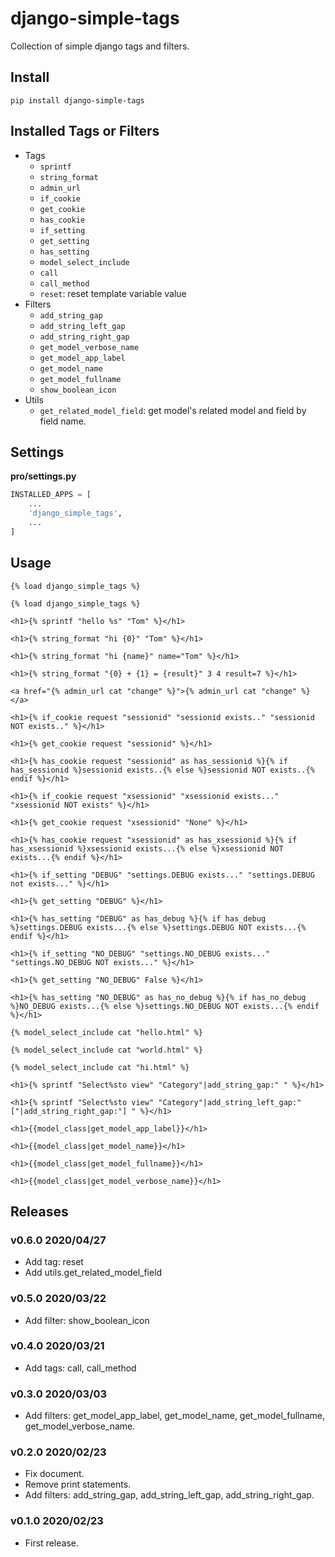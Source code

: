 # django-simple-tags

Collection of simple django tags and filters.

## Install

```shell
pip install django-simple-tags
```

## Installed Tags or Filters

- Tags
    - `sprintf`
    - `string_format`
    - `admin_url`
    - `if_cookie`
    - `get_cookie`
    - `has_cookie`
    - `if_setting`
    - `get_setting`
    - `has_setting`
    - `model_select_include`
    - `call`
    - `call_method`
    - `reset`: reset template variable value
- Filters
    - `add_string_gap`
    - `add_string_left_gap`
    - `add_string_right_gap`
    - `get_model_verbose_name`
    - `get_model_app_label`
    - `get_model_name`
    - `get_model_fullname`
    - `show_boolean_icon`
- Utils
    - `get_related_model_field`: get model's related model and field by field name.


## Settings

**pro/settings.py**

```python
INSTALLED_APPS = [
    ...
    'django_simple_tags',
    ...
]
```

## Usage

```django
{% load django_simple_tags %}

{% load django_simple_tags %}

<h1>{% sprintf "hello %s" "Tom" %}</h1>

<h1>{% string_format "hi {0}" "Tom" %}</h1>

<h1>{% string_format "hi {name}" name="Tom" %}</h1>

<h1>{% string_format "{0} + {1} = {result}" 3 4 result=7 %}</h1>

<a href="{% admin_url cat "change" %}">{% admin_url cat "change" %}</a>

<h1>{% if_cookie request "sessionid" "sessionid exists.." "sessionid NOT exists.." %}</h1>

<h1>{% get_cookie request "sessionid" %}</h1>

<h1>{% has_cookie request "sessionid" as has_sessionid %}{% if has_sessionid %}sessionid exists..{% else %}sessionid NOT exists..{% endif %}</h1>

<h1>{% if_cookie request "xsessionid" "xsessionid exists..." "xsessionid NOT exists" %}</h1>

<h1>{% get_cookie request "xsessionid" "None" %}</h1>

<h1>{% has_cookie request "xsessionid" as has_xsessionid %}{% if has_xsessionid %}xsessionid exists...{% else %}xsessionid NOT exists...{% endif %}</h1>

<h1>{% if_setting "DEBUG" "settings.DEBUG exists..." "settings.DEBUG not exists..." %}</h1>

<h1>{% get_setting "DEBUG" %}</h1>

<h1>{% has_setting "DEBUG" as has_debug %}{% if has_debug %}settings.DEBUG exists...{% else %}settings.DEBUG NOT exists...{% endif %}</h1>

<h1>{% if_setting "NO_DEBUG" "settings.NO_DEBUG exists..." "settings.NO_DEBUG NOT exists..." %}</h1>

<h1>{% get_setting "NO_DEBUG" False %}</h1>

<h1>{% has_setting "NO_DEBUG" as has_no_debug %}{% if has_no_debug %}NO_DEBUG exists...{% else %}settings.NO_DEBUG NOT exists...{% endif %}</h1>

{% model_select_include cat "hello.html" %}

{% model_select_include cat "world.html" %}

{% model_select_include cat "hi.html" %}

<h1>{% sprintf "Select%sto view" "Category"|add_string_gap:" " %}</h1>

<h1>{% sprintf "Select%sto view" "Category"|add_string_left_gap:" ["|add_string_right_gap:"] " %}</h1>

<h1>{{model_class|get_model_app_label}}</h1>

<h1>{{model_class|get_model_name}}</h1>

<h1>{{model_class|get_model_fullname}}</h1>

<h1>{{model_class|get_model_verbose_name}}</h1>
```

## Releases

### v0.6.0 2020/04/27

- Add tag: reset
- Add utils.get_related_model_field

### v0.5.0 2020/03/22

- Add filter: show_boolean_icon

### v0.4.0 2020/03/21

- Add tags: call, call_method

### v0.3.0 2020/03/03

- Add filters: get_model_app_label, get_model_name, get_model_fullname, get_model_verbose_name.

### v0.2.0 2020/02/23

- Fix document.
- Remove print statements.
- Add filters: add_string_gap, add_string_left_gap, add_string_right_gap.

### v0.1.0 2020/02/23

- First release.
